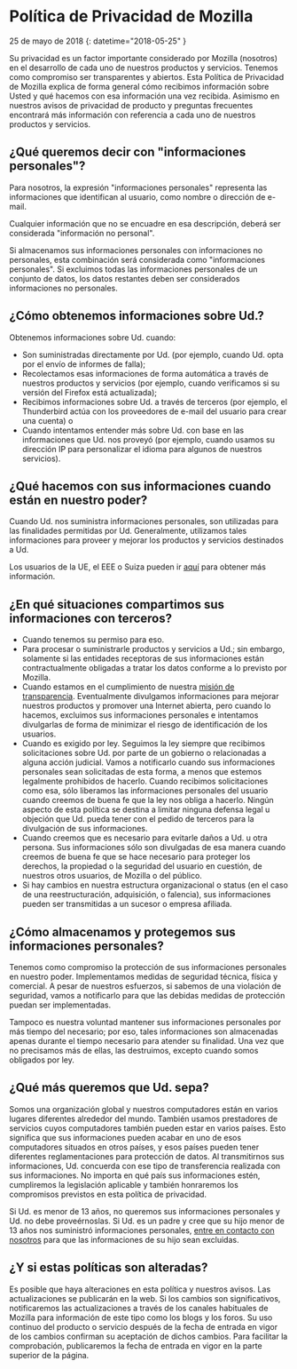 ﻿# Política de Privacidad de Mozilla

25 de mayo de 2018
{: datetime="2018-05-25" }

Su privacidad es un factor importante considerado por Mozilla (nosotros) en el desarrollo de cada uno de nuestros productos y servicios. Tenemos como compromiso ser transparentes y abiertos. Esta Política de Privacidad de Mozilla explica de forma general cómo recibimos información sobre Usted y qué hacemos con esa información una vez recibida. Asimismo en nuestros avisos de privacidad de producto y preguntas frecuentes encontrará  más información con referencia a cada uno de nuestros productos y servicios. 

## ¿Qué queremos decir con "informaciones personales"?

Para nosotros, la expresión "informaciones personales" representa las informaciones que identifican al usuario, como nombre o dirección de e-mail.

Cualquier información que no se encuadre en esa descripción, deberá ser considerada "información no personal".

Si almacenamos sus informaciones personales con informaciones no personales, esta combinación será considerada como "informaciones personales". Si excluimos todas las informaciones personales de un conjunto de datos, los datos restantes deben ser considerados informaciones no personales.

## ¿Cómo obtenemos informaciones sobre Ud.?

Obtenemos informaciones sobre Ud. cuando:

* Son suministradas directamente por Ud. (por ejemplo, cuando Ud. opta por el envío de informes de falla);
* Recolectamos esas informaciones de forma automática a través de nuestros productos y servicios (por ejemplo, cuando verificamos si su versión del Firefox está actualizada);
* Recibimos informaciones sobre Ud. a través de terceros (por ejemplo, el Thunderbird actúa con los proveedores de e-mail del usuario para crear una cuenta) o
* Cuando intentamos entender más sobre Ud. con base en las informaciones que Ud. nos proveyó (por ejemplo, cuando usamos su dirección IP para personalizar el idioma para algunos de nuestros servicios).

## ¿Qué hacemos con sus informaciones cuando están en nuestro poder?

Cuando Ud. nos suministra informaciones personales, son utilizadas para las finalidades permitidas por Ud. Generalmente, utilizamos tales informaciones para proveer y mejorar los productos y servicios destinados a Ud.

Los usuarios de la UE, el EEE o Suiza pueden ir [aquí](https://support.mozilla.org/kb/information-eu-eea-and-swiss-users) para obtener más información.

## ¿En qué situaciones compartimos sus informaciones con terceros?

* Cuando tenemos su permiso para eso.
* Para procesar o suministrarle productos y servicios a Ud.; sin embargo, solamente si las entidades receptoras de sus informaciones están contractualmente obligadas a tratar los datos conforme a lo previsto por Mozilla.
* Cuando estamos en el cumplimiento de nuestra [misión de transparencia](https://www.mozilla.org/about/manifesto/). Eventualmente divulgamos informaciones para mejorar nuestros productos y promover una Internet abierta, pero cuando lo hacemos, excluimos sus informaciones personales e intentamos divulgarlas de forma de minimizar el riesgo de identificación de los usuarios.
* Cuando es exigido por ley. Seguimos la ley siempre que recibimos solicitaciones sobre Ud. por parte de un gobierno o relacionadas a alguna acción judicial. Vamos a notificarlo cuando sus informaciones personales sean solicitadas de esta forma, a menos que estemos legalmente prohibidos de hacerlo. Cuando recibimos solicitaciones como esa, sólo liberamos las informaciones personales del usuario cuando creemos de buena fe que la ley nos obliga a hacerlo. Ningún aspecto de esta política se destina a limitar ninguna defensa legal u objeción que Ud. pueda tener con el pedido de terceros para la divulgación de sus informaciones.
* Cuando creemos que es necesario para evitarle daños a Ud. u otra persona. Sus informaciones sólo son divulgadas de esa manera cuando creemos de buena fe que se hace necesario para proteger los derechos, la propiedad o la seguridad del usuario en cuestión, de nuestros otros usuarios, de Mozilla o del público.
* Si hay cambios en nuestra estructura organizacional o status (en el caso de una reestructuración, adquisición, o falencia), sus informaciones pueden ser transmitidas a un sucesor o empresa afiliada.

## ¿Cómo almacenamos y protegemos sus informaciones personales?

Tenemos como compromiso la protección de sus informaciones personales en nuestro poder. Implementamos medidas de seguridad técnica, física y comercial. A pesar de nuestros esfuerzos, si sabemos de una violación de seguridad, vamos a notificarlo para que las debidas medidas de protección puedan ser implementadas.

Tampoco es nuestra voluntad mantener sus informaciones personales por más tiempo del necesario; por eso, tales informaciones son almacenadas apenas durante el tiempo necesario para atender su finalidad. Una vez que no precisamos más de ellas, las destruimos, excepto cuando somos obligados por ley.

## ¿Qué más queremos que Ud. sepa?

Somos una organización global y nuestros computadores están en varios lugares diferentes alrededor del mundo. También usamos prestadores de servicios cuyos computadores también pueden estar en varios países. Esto significa que sus informaciones pueden acabar en uno de esos computadores situados en otros países, y esos países pueden tener diferentes reglamentaciones para protección de datos. Al transmitirnos sus informaciones, Ud. concuerda con ese tipo de transferencia realizada con sus informaciones. No importa en qué país sus informaciones estén, cumpliremos la legislación aplicable y también honraremos los compromisos previstos en esta política de privacidad.

Si Ud. es menor de 13 años, no queremos sus informaciones personales y Ud. no debe proveérnoslas. Si Ud. es un padre y cree que su hijo menor de 13 años nos suministró informaciones personales, [entre en contacto con nosotros](https://www.mozilla.org/privacy/#contact) para que las informaciones de su hijo sean excluidas.

## ¿Y si estas políticas son alteradas?

Es posible que haya alteraciones en esta política y nuestros avisos.  Las actualizaciones se publicarán en la web. Si los cambios son significativos, notificaremos las actualizaciones a través de los canales habituales de Mozilla para información de este tipo como los blogs y los foros. Su uso continuo del producto o servicio después de la fecha de entrada en vigor de los cambios confirman su aceptación de dichos cambios. Para facilitar la comprobación, publicaremos la fecha de entrada en vigor en la parte superior de la página. 
